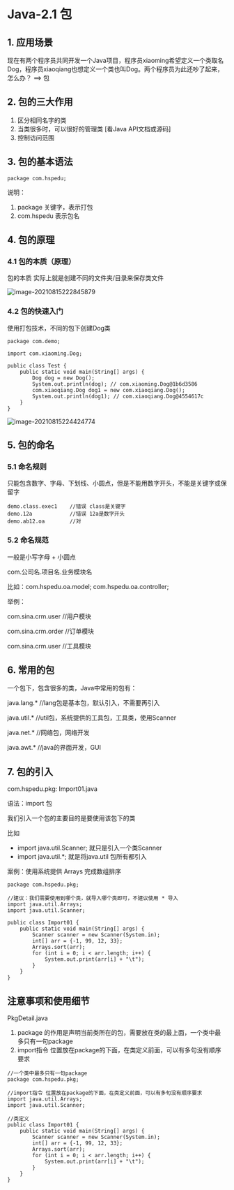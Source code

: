 # Java-2.1 包

## 1. 应用场景

现在有两个程序员共同开发一个Java项目，程序员xiaoming希望定义一个类取名Dog，程序员xiaoqiang也想定义一个类也叫Dog。两个程序员为此还吵了起来，怎么办？ ==> 包

## 2. 包的三大作用

1. 区分相同名字的类
2. 当类很多时，可以很好的管理类 [看Java API文档或源码]
3. 控制访问范围

## 3. 包的基本语法

```
package com.hspedu;
```

说明：

1. package 关键字，表示打包
2. com.hspedu 表示包名

## 4. 包的原理

### 4.1 包的本质（原理）

包的本质 实际上就是创建不同的文件夹/目录来保存类文件

![image-20210815222845879](https://gitee.com/luoxian1011/pictures/raw/master/image-20210815222845879.png)

### 4.2 包的快速入门

使用打包技术，不同的包下创建Dog类

```
package com.demo;

import com.xiaoming.Dog;

public class Test {
    public static void main(String[] args) {
        Dog dog = new Dog();
        System.out.println(dog); // com.xiaoming.Dog@1b6d3586
        com.xiaoqiang.Dog dog1 = new com.xiaoqiang.Dog();
        System.out.println(dog1); // com.xiaoqiang.Dog@4554617c
    }
}
```

![image-20210815224424774](https://gitee.com/luoxian1011/pictures/raw/master/image-20210815224424774.png)

## 5. 包的命名

### 5.1 命名规则

只能包含数字、字母、下划线、小圆点，但是不能用数字开头，不能是关键字或保留字

```
demo.class.exec1 	//错误 class是关键字
demo.12a 			//错误 12a是数字开头
demo.ab12.oa 		//对
```

### 5.2 命名规范

一般是小写字母 + 小圆点

com.公司名.项目名.业务模块名

比如：com.hspedu.oa.model; com.hspedu.oa.controller;

举例：

com.sina.crm.user  	//用户模块

com.sina.crm.order 	//订单模块

com.sina.crm.user  	//工具模块

## 6. 常用的包

一个包下，包含很多的类，Java中常用的包有：

java.lang.*	//lang包是基本包，默认引入，不需要再引入

java.util.*	//util包，系统提供的工具包，工具类，使用Scanner

java.net.*	//网络包，网络开发

java.awt.*	//java的界面开发，GUI

## 7. 包的引入

com.hspedu.pkg: Import01.java

语法：import 包

我们引入一个包的主要目的是要使用该包下的类

比如 

- import java.util.Scanner; 就只是引入一个类Scanner
- import java.util.*; 就是将java.util 包所有都引入

案例：使用系统提供 Arrays 完成数组排序

```
package com.hspedu.pkg;

//建议：我们需要使用到哪个类，就导入哪个类即可，不建议使用 * 导入
import java.util.Arrays;
import java.util.Scanner;

public class Import01 {
    public static void main(String[] args) {
        Scanner scanner = new Scanner(System.in);
        int[] arr = {-1, 99, 12, 33};
        Arrays.sort(arr);
        for (int i = 0; i < arr.length; i++) {
            System.out.print(arr[i] + "\t");
        }
    }
}
```

## 注意事项和使用细节

PkgDetail.java

1. package 的作用是声明当前类所在的包，需要放在类的最上面，一个类中最多只有一句package
2. import指令 位置放在package的下面，在类定义前面，可以有多句没有顺序要求

```
//一个类中最多只有一句package
package com.hspedu.pkg;

//import指令 位置放在package的下面，在类定义前面，可以有多句没有顺序要求
import java.util.Arrays;
import java.util.Scanner;

//类定义
public class Import01 {
    public static void main(String[] args) {
        Scanner scanner = new Scanner(System.in);
        int[] arr = {-1, 99, 12, 33};
        Arrays.sort(arr);
        for (int i = 0; i < arr.length; i++) {
            System.out.print(arr[i] + "\t");
        }
    }
}
```